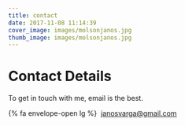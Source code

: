 ```yaml
---
title: contact
date: 2017-11-08 11:14:39
cover_image: images/molsonjanos.jpg
thumb_image: images/molsonjanos.jpg
---
```

# Contact Details

 To get in touch with me, email is the best.  

{% fa envelope-open lg %}&nbsp;&nbsp;[janosvarga@gmail.com](mailto:janosvarga@gmail.com)
